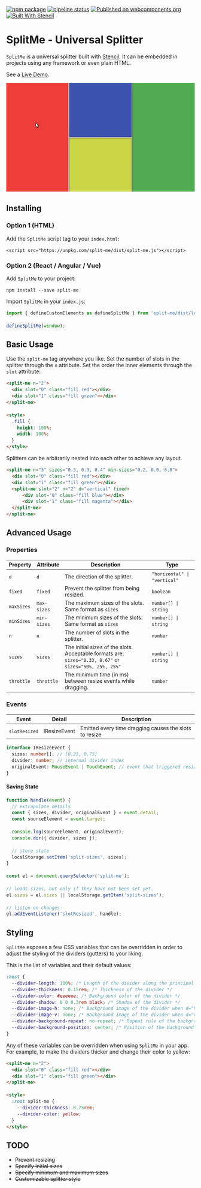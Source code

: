 [![npm package](https://img.shields.io/npm/v/split-me.svg)](https://www.npmjs.com/package/split-me)
[![pipeline status](https://gitlab.com/ales.genova/split-me/badges/master/pipeline.svg)](https://gitlab.com/ales.genova/split-me/pipelines)
[![Published on webcomponents.org](https://img.shields.io/badge/webcomponents.org-published-blue.svg)](https://www.webcomponents.org/element/split-me)
[![Built With Stencil](https://img.shields.io/badge/-Built%20With%20Stencil-16161d.svg?logo=data%3Aimage%2Fsvg%2Bxml%3Bbase64%2CPD94bWwgdmVyc2lvbj0iMS4wIiBlbmNvZGluZz0idXRmLTgiPz4KPCEtLSBHZW5lcmF0b3I6IEFkb2JlIElsbHVzdHJhdG9yIDE5LjIuMSwgU1ZHIEV4cG9ydCBQbHVnLUluIC4gU1ZHIFZlcnNpb246IDYuMDAgQnVpbGQgMCkgIC0tPgo8c3ZnIHZlcnNpb249IjEuMSIgaWQ9IkxheWVyXzEiIHhtbG5zPSJodHRwOi8vd3d3LnczLm9yZy8yMDAwL3N2ZyIgeG1sbnM6eGxpbms9Imh0dHA6Ly93d3cudzMub3JnLzE5OTkveGxpbmsiIHg9IjBweCIgeT0iMHB4IgoJIHZpZXdCb3g9IjAgMCA1MTIgNTEyIiBzdHlsZT0iZW5hYmxlLWJhY2tncm91bmQ6bmV3IDAgMCA1MTIgNTEyOyIgeG1sOnNwYWNlPSJwcmVzZXJ2ZSI%2BCjxzdHlsZSB0eXBlPSJ0ZXh0L2NzcyI%2BCgkuc3Qwe2ZpbGw6I0ZGRkZGRjt9Cjwvc3R5bGU%2BCjxwYXRoIGNsYXNzPSJzdDAiIGQ9Ik00MjQuNywzNzMuOWMwLDM3LjYtNTUuMSw2OC42LTkyLjcsNjguNkgxODAuNGMtMzcuOSwwLTkyLjctMzAuNy05Mi43LTY4LjZ2LTMuNmgzMzYuOVYzNzMuOXoiLz4KPHBhdGggY2xhc3M9InN0MCIgZD0iTTQyNC43LDI5Mi4xSDE4MC40Yy0zNy42LDAtOTIuNy0zMS05Mi43LTY4LjZ2LTMuNkgzMzJjMzcuNiwwLDkyLjcsMzEsOTIuNyw2OC42VjI5Mi4xeiIvPgo8cGF0aCBjbGFzcz0ic3QwIiBkPSJNNDI0LjcsMTQxLjdIODcuN3YtMy42YzAtMzcuNiw1NC44LTY4LjYsOTIuNy02OC42SDMzMmMzNy45LDAsOTIuNywzMC43LDkyLjcsNjguNlYxNDEuN3oiLz4KPC9zdmc%2BCg%3D%3D&colorA=16161d&style=flat-square)](https://stenciljs.com)

# SplitMe - Universal Splitter

`SplitMe` is a universal splitter built with [Stencil](http://stenciljs.com). It can be embedded in projects using any framework or even plain HTML.

See a [Live Demo](https://alesgenova.github.io/split-me/).

<!--
```
<custom-element-demo>
  <template>
    <script src="../webcomponentsjs/webcomponents-lite.js"></script>
    <script src="https://unpkg.com/split-me/dist/split-me.js"></script>
    <style is="custom-style">
      .container {
        width: 100%;
        height: 15rem;
      }
      .fill {
        width: 100%;
        height: 100%;
      }
      .red {
        background-color: #f44336;
      }
      .green {
        background-color: #4CAF50;
      }
      .blue {
        background-color: #3F51B5;
      }
      .light-green {
        background-color: #CDDC39;
      }
    </style>
    <div class="container">
      <split-me n=3>
        <div slot="0" class="fill red"></div>
        <split-me slot="1" n=2 d="vertical">
          <div slot="0" class="fill blue"></div>
          <div slot="1" class="fill green"></div>
        </split-me>
        <div slot="2" class="fill light-green"></div>
      </split-me>
    </div>
  </template>
</custom-element-demo>
```
-->

[![demo](./demo.gif)](https://alesgenova.github.io/split-me/)

## Installing

### Option 1 (HTML)

Add the `SplitMe` script tag to your `index.html`:

```
<script src="https://unpkg.com/split-me/dist/split-me.js"></script>
```

### Option 2 (React / Angular / Vue)

Add `SplitMe` to your project:

```
npm install --save split-me
```

Import `SplitMe` in your `index.js`:

```js
import { defineCustomElements as defineSplitMe } from 'split-me/dist/loader';

defineSplitMe(window);
```

## Basic Usage

Use the `split-me` tag anywhere you like. Set the number of slots in the splitter through the `n` attribute. Set the order the inner elements through the `slot` attribute:

```html
<split-me n="2">
  <div slot="0" class="fill red"></div>
  <div slot="1" class="fill green"></div>
</split-me>

<style>
  .fill {
    height: 100%;
    width: 100%;
  }
</style>
```

Splitters can be arbitrarily nested into each other to achieve any layout.

```html
<split-me n="3" sizes="0.3, 0.3, 0.4" min-sizes="0.2, 0.0, 0.0">
  <div slot="0" class="fill red"></div>
  <div slot="1" class="fill green"></div>
  <split-me slot="2" n="2" d="vertical" fixed>
      <div slot="0" class="fill blue"></div>
      <div slot="1" class="fill magenta"></div>
  </split-me>
</split-me>
```

## Advanced Usage

### Properties

| Property   | Attribute   | Description                                                                                             | Type                         |
| ---------- | ----------- | ------------------------------------------------------------------------------------------------------- | ---------------------------- |
| `d`        | `d`         | The direction of the splitter.                                                                          | `"horizontal" \| "vertical"` |
| `fixed`    | `fixed`     | Prevent the splitter from being resized.                                                                | `boolean`                    |
| `maxSizes` | `max-sizes` | The maximum sizes of the slots. Same format as `sizes`                                                  | `number[] \| string`         |
| `minSizes` | `min-sizes` | The minimum sizes of the slots. Same format as `sizes`                                                  | `number[] \| string`         |
| `n`        | `n`         | The number of slots in the splitter.                                                                    | `number`                     |
| `sizes`    | `sizes`     | The initial sizes of the slots. Acceptable formats are: `sizes="0.33, 0.67"` or `sizes="50%, 25%, 25%"` | `number[] \| string`         |
| `throttle` | `throttle`  | The minimum time (in ms) between resize events while dragging.                                          | `number`                     |

### Events

| Event         | Detail       | Description                                            |
| ------------- | ------------ | ------------------------------------------------------ |
| `slotResized` | IResizeEvent | Emitted every time dragging causes the slots to resize |

```typescript
interface IResizeEvent {
  sizes: number[]; // [0.25, 0.75]
  divider: number; // internal divider index
  originalEvent: MouseEvent | TouchEvent; // event that triggered resize
}
```

#### Saving State

```javascript
function handle(event) {
  // extrapolate details
  const { sizes, divider, originalEvent } = event.detail;
  const sourceElement = event.target;

  console.log(sourceElement, originalEvent);
  console.dir({ divider, sizes });

  // store state
  localStorage.setItem('split-sizes', sizes);
}

const el = document.querySelector('split-me');

// loads sizes, but only if they have not been set yet.
el.sizes = el.sizes || localStorage.getItem('split-sizes');

// listen on changes
el.addEventListener('slotResized', handle);
```

## Styling

`SplitMe` exposes a few CSS variables that can be overridden in order to adjust the styling of the dividers (gutters) to your liking.

This is the list of variables and their default values:

```css
:host {
  --divider-length: 100%; /* Length of the divider along the principal axis */
  --divider-thickness: 0.15rem; /* Thickness of the divider */
  --divider-color: #eeeeee; /* Background color of the divider */
  --divider-shadow: 0 0 0.3rem black; /* Shadow of the divider */
  --divider-image-h: none; /* Background image of the divider when d="horizontal" */
  --divider-image-v: none; /* Background image of the divider when d="vertical" */
  --divider-background-repeat: no-repeat; /* Repeat rule of the background image */
  --divider-background-position: center; /* Position of the background image */
}
```

Any of these variables can be overridden when using `SplitMe` in your app.
For example, to make the dividers thicker and change their color to yellow:

```html
<split-me n="2">
  <div slot="0" class="fill red"></div>
  <div slot="1" class="fill green"></div>
</split-me>

<style>
  :root split-me {
    --divider-thickness: 0.75rem;
    --divider-color: yellow;
  }
</style>
```

## TODO

- ~~Prevent resizing~~
- ~~Specify initial sizes~~
- ~~Specify minimum and maximum sizes~~
- ~~Customizable splitter style~~
